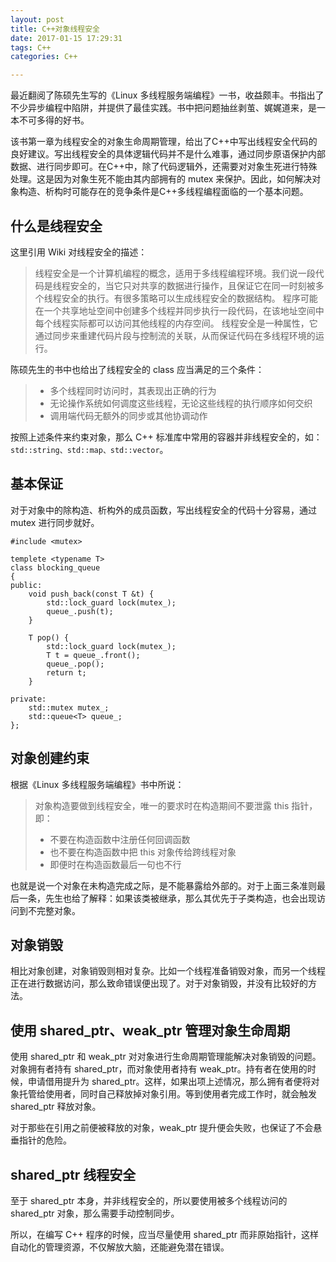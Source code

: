 ```yaml
---
layout: post
title: C++对象线程安全
date: 2017-01-15 17:29:31
tags: C++
categories: C++

---
```


最近翻阅了陈硕先生写的《Linux 多线程服务端编程》一书，收益颇丰。书指出了不少异步编程中陷阱，并提供了最佳实践。书中把问题抽丝剥茧、娓娓道来，是一本不可多得的好书。

<!-- more -->

该书第一章为线程安全的对象生命周期管理，给出了C++中写出线程安全代码的良好建议。写出线程安全的具体逻辑代码并不是什么难事，通过同步原语保护内部数据、进行同步即可。在C++中，除了代码逻辑外，还需要对对象生死进行特殊处理。这是因为对象生死不能由其内部拥有的 mutex 来保护。因此，如何解决对象构造、析构时可能存在的竞争条件是C++多线程编程面临的一个基本问题。

## 什么是线程安全

这里引用 Wiki 对线程安全的描述：

> 线程安全是一个计算机编程的概念，适用于多线程编程环境。我们说一段代码是线程安全的，当它只对共享的数据进行操作，且保证它在同一时刻被多个线程安全的执行。有很多策略可以生成线程安全的数据结构。
程序可能在一个共享地址空间中创建多个线程并同步执行一段代码，在该地址空间中每个线程实际都可以访问其他线程的内存空间。
线程安全是一种属性，它通过同步来重建代码片段与控制流的关联，从而保证代码在多线程环境的运行。

陈硕先生的书中也给出了线程安全的 class 应当满足的三个条件：

> - 多个线程同时访问时，其表现出正确的行为
> - 无论操作系统如何调度这些线程，无论这些线程的执行顺序如何交织
> - 调用端代码无额外的同步或其他协调动作

按照上述条件来约束对象，那么 C++ 标准库中常用的容器并非线程安全的，如：`std::string、std::map、std::vector`。

## 基本保证

对于对象中的除构造、析构外的成员函数，写出线程安全的代码十分容易，通过 mutex 进行同步就好。

```
#include <mutex>

templete <typename T>
class blocking_queue 
{
public:
    void push_back(const T &t) {
        std::lock_guard lock(mutex_);
        queue_.push(t);
    }

    T pop() {
        std::lock_guard lock(mutex_);
        T t = queue_.front();
        queue_.pop();
        return t;
    }

private:
    std::mutex mutex_;
    std::queue<T> queue_;
};
```

## 对象创建约束

根据《Linux 多线程服务端编程》书中所说：

> 对象构造要做到线程安全，唯一的要求时在构造期间不要泄露 this 指针，即：
> - 不要在构造函数中注册任何回调函数
> - 也不要在构造函数中把 this 对象传给跨线程对象
> - 即便时在构造函数最后一句也不行

也就是说一个对象在未构造完成之际，是不能暴露给外部的。对于上面三条准则最后一条，先生也给了解释：如果该类被继承，那么其优先于子类构造，也会出现访问到不完整对象。

## 对象销毁

相比对象创建，对象销毁则相对复杂。比如一个线程准备销毁对象，而另一个线程正在进行数据访问，那么致命错误便出现了。对于对象销毁，并没有比较好的方法。

## 使用 shared\_ptr、weak\_ptr 管理对象生命周期

使用 shared\_ptr 和 weak\_ptr 对对象进行生命周期管理能解决对象销毁的问题。对象拥有者持有 shared\_ptr，而对象使用者持有 weak\_ptr。持有者在使用的时候，申请借用提升为 shared\_ptr。这样，如果出项上述情况，那么拥有者便将对象托管给使用者，同时自己释放掉对象引用。等到使用者完成工作时，就会触发 shared\_ptr 释放对象。

对于那些在引用之前便被释放的对象，weak\_ptr 提升便会失败，也保证了不会悬垂指针的危险。

## shared\_ptr 线程安全

至于 shared\_ptr 本身，并非线程安全的，所以要使用被多个线程访问的 shared\_ptr 对象，那么需要手动控制同步。

所以，在编写 C++ 程序的时候，应当尽量使用 shared\_ptr 而非原始指针，这样自动化的管理资源，不仅解放大脑，还能避免潜在错误。